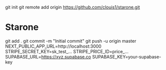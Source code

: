 git init
git remote add origin https://github.com/clouis1/starone.git
# Starone
git add .
git commit -m "Initial commit"
git push -u origin master
NEXT_PUBLIC_APP_URL=http://localhost:3000
STRIPE_SECRET_KEY=sk_test_...
STRIPE_PRICE_ID=price_...
SUPABASE_URL=https://xyz.supabase.co
SUPABASE_KEY=your-supabase-key
